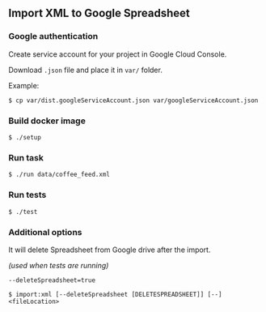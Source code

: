 ## Import XML to Google Spreadsheet

### Google authentication

Create service account for your project in Google Cloud Console. 

Download `.json` file and place it in `var/` folder.

Example:
```
$ cp var/dist.googleServiceAccount.json var/googleServiceAccount.json
```

### Build docker image
```
$ ./setup
```

### Run task
```
$ ./run data/coffee_feed.xml
```

### Run tests
```
$ ./test
```

### Additional options

It will delete Spreadsheet from Google drive after the import.

_(used when tests are running)_
```
--deleteSpreadsheet=true
```

```
$ import:xml [--deleteSpreadsheet [DELETESPREADSHEET]] [--] <fileLocation>
```